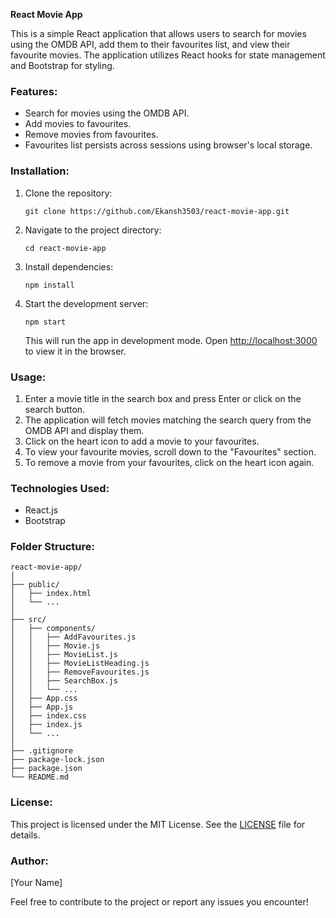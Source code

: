 **React Movie App**

This is a simple React application that allows users to search for movies using the OMDB API, add them to their favourites list, and view their favourite movies. The application utilizes React hooks for state management and Bootstrap for styling.

### Features:
- Search for movies using the OMDB API.
- Add movies to favourites.
- Remove movies from favourites.
- Favourites list persists across sessions using browser's local storage.

### Installation:
1. Clone the repository:
   ```
   git clone https://github.com/Ekansh3503/react-movie-app.git
   ```
2. Navigate to the project directory:
   ```
   cd react-movie-app
   ```
3. Install dependencies:
   ```
   npm install
   ```
4. Start the development server:
   ```
   npm start
   ```
   This will run the app in development mode. Open [http://localhost:3000](http://localhost:3000) to view it in the browser.

### Usage:
1. Enter a movie title in the search box and press Enter or click on the search button.
2. The application will fetch movies matching the search query from the OMDB API and display them.
3. Click on the heart icon to add a movie to your favourites.
4. To view your favourite movies, scroll down to the "Favourites" section.
5. To remove a movie from your favourites, click on the heart icon again.

### Technologies Used:
- React.js
- Bootstrap

### Folder Structure:
```
react-movie-app/
│
├── public/
│   ├── index.html
│   └── ...
│
├── src/
│   ├── components/
│   │   ├── AddFavourites.js
│   │   ├── Movie.js
│   │   ├── MovieList.js
│   │   ├── MovieListHeading.js
│   │   ├── RemoveFavourites.js
│   │   ├── SearchBox.js
│   │   └── ...
│   ├── App.css
│   ├── App.js
│   ├── index.css
│   ├── index.js
│   └── ...
│
├── .gitignore
├── package-lock.json
├── package.json
└── README.md
```

### License:
This project is licensed under the MIT License. See the [LICENSE](LICENSE) file for details.

### Author:
[Your Name]

Feel free to contribute to the project or report any issues you encounter!
